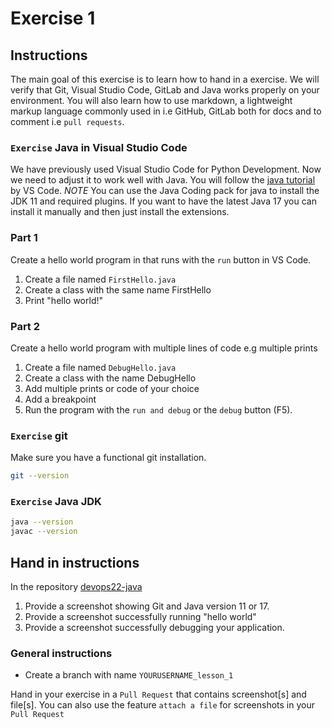 # Exercise 1

## Instructions

The main goal of this exercise is to learn how to hand in a exercise. We will verify that Git, Visual Studio Code, GitLab and Java works properly on your environment. You will also learn how to use markdown, a lightweight markup language commonly used in i.e GitHub, GitLab both for docs and to comment i.e `pull requests`.

### `Exercise` Java in Visual Studio Code

We have previously used Visual Studio Code for Python Development. Now we need to adjust it to work well with Java. You will follow the [java tutorial](https://code.visualstudio.com/docs/java/java-tutorial) by VS Code. *NOTE* You can use the Java Coding pack for java to install the JDK 11 and required plugins. If you want to have the latest Java 17 you can install it manually and then just install the extensions.

### Part 1

Create a hello world program in  that runs with the `run` button in VS Code.

1. Create a file named `FirstHello.java`
2. Create a class with the same name FirstHello
3. Print "hello world!"

### Part 2

Create a hello world program with multiple lines of code e.g multiple prints

1. Create a file named `DebugHello.java`
2. Create a class with the name DebugHello
3. Add multiple prints or code of your choice
4. Add a breakpoint
5. Run the program with the `run and debug` or the `debug` button (F5).

### `Exercise` git

Make sure you have a functional git installation.

```bash
git --version 
```

### `Exercise` Java JDK

```bash
java --version
javac --version
```

## Hand in instructions

In the repository [devops22-java](https://github.com/fictive-reality/devops22-java)

1. Provide a screenshot showing Git and Java version 11 or 17.
2. Provide a screenshot successfully running "hello world"
3. Provide a screenshot successfully debugging your application.

### General instructions

- Create a branch with name `YOURUSERNAME_lesson_1`

Hand in your exercise in a `Pull Request` that contains screenshot[s] and file[s]. You can also use the feature `attach a file` for screenshots in your `Pull Request`
